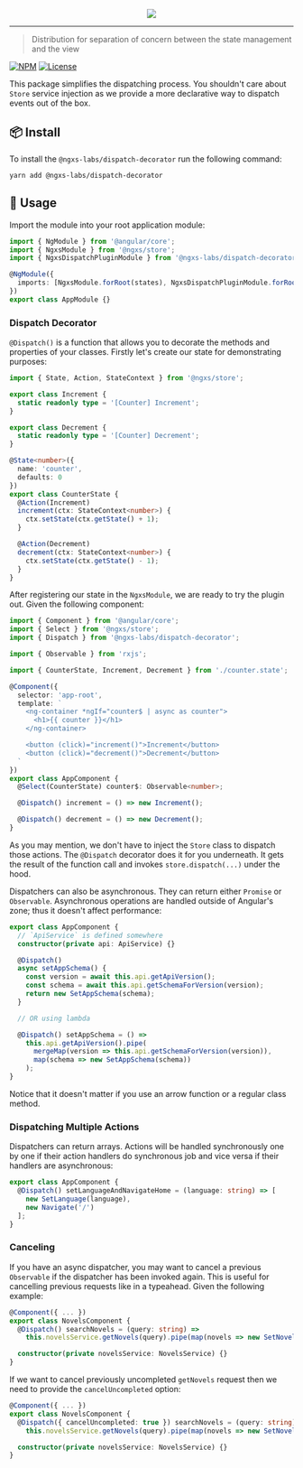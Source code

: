 <p align="center">
  <img src="https://raw.githubusercontent.com/ngxs-labs/emitter/master/docs/assets/logo.png">
</p>

---

> Distribution for separation of concern between the state management and the view

[![NPM](https://badge.fury.io/js/%40ngxs-labs%2Fdispatch-decorator.svg)](https://www.npmjs.com/package/@ngxs-labs/dispatch-decorator)
[![License](https://img.shields.io/badge/License-MIT-green.svg)](https://github.com/ngxs-labs/dispatch-decorator/blob/master/LICENSE)

This package simplifies the dispatching process. You shouldn't care about `Store` service injection as we provide a more declarative way to dispatch events out of the box.

## 📦 Install

To install the `@ngxs-labs/dispatch-decorator` run the following command:

```console
yarn add @ngxs-labs/dispatch-decorator
```

## 🔨 Usage

Import the module into your root application module:

```typescript
import { NgModule } from '@angular/core';
import { NgxsModule } from '@ngxs/store';
import { NgxsDispatchPluginModule } from '@ngxs-labs/dispatch-decorator';

@NgModule({
  imports: [NgxsModule.forRoot(states), NgxsDispatchPluginModule.forRoot()]
})
export class AppModule {}
```

### Dispatch Decorator

`@Dispatch()` is a function that allows you to decorate the methods and properties of your classes. Firstly let's create our state for demonstrating purposes:

```typescript
import { State, Action, StateContext } from '@ngxs/store';

export class Increment {
  static readonly type = '[Counter] Increment';
}

export class Decrement {
  static readonly type = '[Counter] Decrement';
}

@State<number>({
  name: 'counter',
  defaults: 0
})
export class CounterState {
  @Action(Increment)
  increment(ctx: StateContext<number>) {
    ctx.setState(ctx.getState() + 1);
  }

  @Action(Decrement)
  decrement(ctx: StateContext<number>) {
    ctx.setState(ctx.getState() - 1);
  }
}
```

After registering our state in the `NgxsModule`, we are ready to try the plugin out. Given the following component:

```typescript
import { Component } from '@angular/core';
import { Select } from '@ngxs/store';
import { Dispatch } from '@ngxs-labs/dispatch-decorator';

import { Observable } from 'rxjs';

import { CounterState, Increment, Decrement } from './counter.state';

@Component({
  selector: 'app-root',
  template: `
    <ng-container *ngIf="counter$ | async as counter">
      <h1>{{ counter }}</h1>
    </ng-container>

    <button (click)="increment()">Increment</button>
    <button (click)="decrement()">Decrement</button>
  `
})
export class AppComponent {
  @Select(CounterState) counter$: Observable<number>;

  @Dispatch() increment = () => new Increment();

  @Dispatch() decrement = () => new Decrement();
}
```

As you may mention, we don't have to inject the `Store` class to dispatch those actions. The `@Dispatch` decorator does it for you underneath. It gets the result of the function call and invokes `store.dispatch(...)` under the hood.

Dispatchers can also be asynchronous. They can return either `Promise` or `Observable`. Asynchronous operations are handled outside of Angular's zone; thus it doesn't affect performance:

```typescript
export class AppComponent {
  // `ApiService` is defined somewhere
  constructor(private api: ApiService) {}

  @Dispatch()
  async setAppSchema() {
    const version = await this.api.getApiVersion();
    const schema = await this.api.getSchemaForVersion(version);
    return new SetAppSchema(schema);
  }

  // OR using lambda

  @Dispatch() setAppSchema = () =>
    this.api.getApiVersion().pipe(
      mergeMap(version => this.api.getSchemaForVersion(version)),
      map(schema => new SetAppSchema(schema))
    );
}
```

Notice that it doesn't matter if you use an arrow function or a regular class method.

### Dispatching Multiple Actions

Dispatchers can return arrays. Actions will be handled synchronously one by one if their action handlers do synchronous job and vice versa if their handlers are asynchronous:

```typescript
export class AppComponent {
  @Dispatch() setLanguageAndNavigateHome = (language: string) => [
    new SetLanguage(language),
    new Navigate('/')
  ];
}
```

### Canceling

If you have an async dispatcher, you may want to cancel a previous `Observable` if the dispatcher has been invoked again. This is useful for cancelling previous requests like in a typeahead. Given the following example:

```ts
@Component({ ... })
export class NovelsComponent {
  @Dispatch() searchNovels = (query: string) =>
    this.novelsService.getNovels(query).pipe(map(novels => new SetNovels(novels)));

  constructor(private novelsService: NovelsService) {}
}
```

If we want to cancel previously uncompleted `getNovels` request then we need to provide the `cancelUncompleted` option:

```ts
@Component({ ... })
export class NovelsComponent {
  @Dispatch({ cancelUncompleted: true }) searchNovels = (query: string) =>
    this.novelsService.getNovels(query).pipe(map(novels => new SetNovels(novels)));

  constructor(private novelsService: NovelsService) {}
}
```
